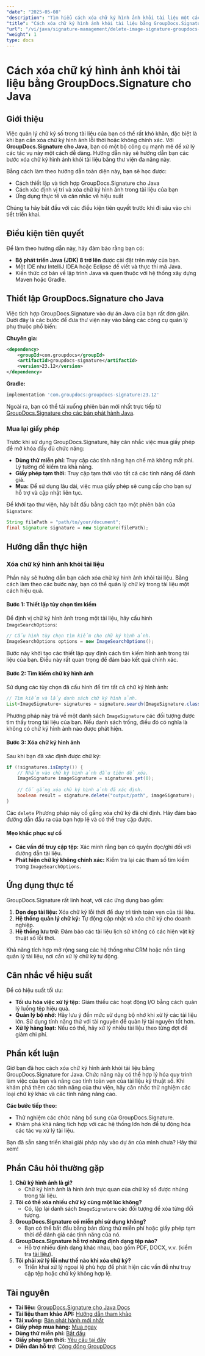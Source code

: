 ```yaml
---
"date": "2025-05-08"
"description": "Tìm hiểu cách xóa chữ ký hình ảnh khỏi tài liệu một cách hiệu quả bằng GroupDocs.Signature cho Java với hướng dẫn từng bước này."
"title": "Cách xóa chữ ký hình ảnh khỏi tài liệu bằng GroupDocs.Signature cho Java"
"url": "/vi/java/signature-management/delete-image-signature-groupdocs-java/"
"weight": 1
type: docs
---
```

# Cách xóa chữ ký hình ảnh khỏi tài liệu bằng GroupDocs.Signature cho Java

## Giới thiệu

Việc quản lý chữ ký số trong tài liệu của bạn có thể rất khó khăn, đặc biệt là khi bạn cần xóa chữ ký hình ảnh lỗi thời hoặc không chính xác. Với **GroupDocs.Signature cho Java**, bạn có một bộ công cụ mạnh mẽ để xử lý các tác vụ này một cách dễ dàng. Hướng dẫn này sẽ hướng dẫn bạn các bước xóa chữ ký hình ảnh khỏi tài liệu bằng thư viện đa năng này.

Bằng cách làm theo hướng dẫn toàn diện này, bạn sẽ học được:
- Cách thiết lập và tích hợp GroupDocs.Signature cho Java
- Cách xác định vị trí và xóa chữ ký hình ảnh trong tài liệu của bạn
- Ứng dụng thực tế và cân nhắc về hiệu suất

Chúng ta hãy bắt đầu với các điều kiện tiên quyết trước khi đi sâu vào chi tiết triển khai.

## Điều kiện tiên quyết

Để làm theo hướng dẫn này, hãy đảm bảo rằng bạn có:
- **Bộ phát triển Java (JDK) 8 trở lên** được cài đặt trên máy của bạn.
- Một IDE như IntelliJ IDEA hoặc Eclipse để viết và thực thi mã Java.
- Kiến thức cơ bản về lập trình Java và quen thuộc với hệ thống xây dựng Maven hoặc Gradle.

## Thiết lập GroupDocs.Signature cho Java

Việc tích hợp GroupDocs.Signature vào dự án Java của bạn rất đơn giản. Dưới đây là các bước để đưa thư viện này vào bằng các công cụ quản lý phụ thuộc phổ biến:

**Chuyên gia:**
```xml
<dependency>
    <groupId>com.groupdocs</groupId>
    <artifactId>groupdocs-signature</artifactId>
    <version>23.12</version>
</dependency>
```

**Gradle:**
```gradle
implementation 'com.groupdocs:groupdocs-signature:23.12'
```

Ngoài ra, bạn có thể tải xuống phiên bản mới nhất trực tiếp từ [GroupDocs.Signature cho các bản phát hành Java](https://releases.groupdocs.com/signature/java/).

### Mua lại giấy phép

Trước khi sử dụng GroupDocs.Signature, hãy cân nhắc việc mua giấy phép để mở khóa đầy đủ chức năng:
- **Dùng thử miễn phí:** Truy cập các tính năng hạn chế mà không mất phí. Lý tưởng để kiểm tra khả năng.
- **Giấy phép tạm thời:** Truy cập tạm thời vào tất cả các tính năng để đánh giá.
- **Mua:** Để sử dụng lâu dài, việc mua giấy phép sẽ cung cấp cho bạn sự hỗ trợ và cập nhật liên tục.

Để khởi tạo thư viện, hãy bắt đầu bằng cách tạo một phiên bản của `Signature`:
```java
String filePath = "path/to/your/document";
final Signature signature = new Signature(filePath);
```

## Hướng dẫn thực hiện

### Xóa chữ ký hình ảnh khỏi tài liệu

Phần này sẽ hướng dẫn bạn cách xóa chữ ký hình ảnh khỏi tài liệu. Bằng cách làm theo các bước này, bạn có thể quản lý chữ ký trong tài liệu một cách hiệu quả.

#### Bước 1: Thiết lập tùy chọn tìm kiếm

Để định vị chữ ký hình ảnh trong một tài liệu, hãy cấu hình `ImageSearchOptions`:
```java
// Cấu hình tùy chọn tìm kiếm cho chữ ký hình ảnh.
ImageSearchOptions options = new ImageSearchOptions();
```
Bước này khởi tạo các thiết lập quy định cách tìm kiếm hình ảnh trong tài liệu của bạn. Điều này rất quan trọng để đảm bảo kết quả chính xác.

#### Bước 2: Tìm kiếm chữ ký hình ảnh

Sử dụng các tùy chọn đã cấu hình để tìm tất cả chữ ký hình ảnh:
```java
// Tìm kiếm và lấy danh sách chữ ký hình ảnh.
List<ImageSignature> signatures = signature.search(ImageSignature.class, options);
```
Phương pháp này trả về một danh sách `ImageSignature` các đối tượng được tìm thấy trong tài liệu của bạn. Nếu danh sách trống, điều đó có nghĩa là không có chữ ký hình ảnh nào được phát hiện.

#### Bước 3: Xóa chữ ký hình ảnh

Sau khi bạn đã xác định được chữ ký:
```java
if (!signatures.isEmpty()) {
    // Nhắm vào chữ ký hình ảnh đầu tiên để xóa.
    ImageSignature imageSignature = signatures.get(0);
    
    // Cố gắng xóa chữ ký hình ảnh đã xác định.
    boolean result = signature.delete("output/path", imageSignature);
}
```
Các `delete` Phương pháp này cố gắng xóa chữ ký đã chỉ định. Hãy đảm bảo đường dẫn đầu ra của bạn hợp lệ và có thể truy cập được.

#### Mẹo khắc phục sự cố
- **Các vấn đề truy cập tệp:** Xác minh rằng bạn có quyền đọc/ghi đối với đường dẫn tài liệu.
- **Phát hiện chữ ký không chính xác:** Kiểm tra lại các tham số tìm kiếm trong `ImageSearchOptions`.

## Ứng dụng thực tế

GroupDocs.Signature rất linh hoạt, với các ứng dụng bao gồm:
1. **Dọn dẹp tài liệu:** Xóa chữ ký lỗi thời để duy trì tính toàn vẹn của tài liệu.
2. **Hệ thống quản lý chữ ký:** Tự động cập nhật và xóa chữ ký cho doanh nghiệp.
3. **Hệ thống lưu trữ:** Đảm bảo các tài liệu lịch sử không có các hiện vật kỹ thuật số lỗi thời.

Khả năng tích hợp mở rộng sang các hệ thống như CRM hoặc nền tảng quản lý tài liệu, nơi cần xử lý chữ ký tự động.

## Cân nhắc về hiệu suất

Để có hiệu suất tối ưu:
- **Tối ưu hóa việc xử lý tệp:** Giảm thiểu các hoạt động I/O bằng cách quản lý luồng tệp hiệu quả.
- **Quản lý bộ nhớ:** Hãy lưu ý đến mức sử dụng bộ nhớ khi xử lý các tài liệu lớn. Sử dụng tính năng thử với tài nguyên để quản lý tài nguyên tốt hơn.
- **Xử lý hàng loạt:** Nếu có thể, hãy xử lý nhiều tài liệu theo từng đợt để giảm chi phí.

## Phần kết luận

Giờ bạn đã học cách xóa chữ ký hình ảnh khỏi tài liệu bằng GroupDocs.Signature for Java. Chức năng này có thể hợp lý hóa quy trình làm việc của bạn và nâng cao tính toàn vẹn của tài liệu kỹ thuật số. Khi khám phá thêm các tính năng của thư viện, hãy cân nhắc thử nghiệm các loại chữ ký khác và các tính năng nâng cao.

**Các bước tiếp theo:**
- Thử nghiệm các chức năng bổ sung của GroupDocs.Signature.
- Khám phá khả năng tích hợp với các hệ thống lớn hơn để tự động hóa các tác vụ xử lý tài liệu.

Bạn đã sẵn sàng triển khai giải pháp này vào dự án của mình chưa? Hãy thử xem!

## Phần Câu hỏi thường gặp

1. **Chữ ký hình ảnh là gì?**
   - Chữ ký hình ảnh là hình ảnh trực quan của chữ ký số được nhúng trong tài liệu.
2. **Tôi có thể xóa nhiều chữ ký cùng một lúc không?**
   - Có, lặp lại danh sách `ImageSignature` các đối tượng để xóa từng đối tượng.
3. **GroupDocs.Signature có miễn phí sử dụng không?**
   - Bạn có thể bắt đầu bằng bản dùng thử miễn phí hoặc giấy phép tạm thời để đánh giá các tính năng của nó.
4. **GroupDocs.Signature hỗ trợ những định dạng tệp nào?**
   - Hỗ trợ nhiều định dạng khác nhau, bao gồm PDF, DOCX, v.v. (kiểm tra [tài liệu](https://docs.groupdocs.com/signature/java/)).
5. **Tôi phải xử lý lỗi như thế nào khi xóa chữ ký?**
   - Triển khai xử lý ngoại lệ phù hợp để phát hiện các vấn đề như truy cập tệp hoặc chữ ký không hợp lệ.

## Tài nguyên
- **Tài liệu:** [GroupDocs.Signature cho Java Docs](https://docs.groupdocs.com/signature/java/)
- **Tài liệu tham khảo API:** [Hướng dẫn tham khảo](https://reference.groupdocs.com/signature/java/)
- **Tải xuống:** [Bản phát hành mới nhất](https://releases.groupdocs.com/signature/java/)
- **Giấy phép mua hàng:** [Mua ngay](https://purchase.groupdocs.com/buy)
- **Dùng thử miễn phí:** [Bắt đầu](https://releases.groupdocs.com/signature/java/)
- **Giấy phép tạm thời:** [Yêu cầu tại đây](https://purchase.groupdocs.com/temporary-license/)
- **Diễn đàn hỗ trợ:** [Cộng đồng GroupDocs](https://forum.groupdocs.com/c/signature/)